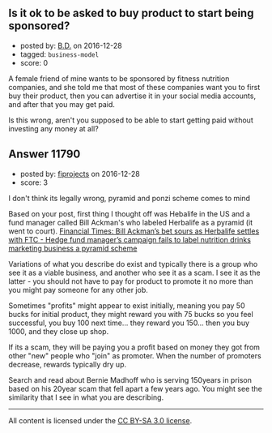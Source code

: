 ## Is it ok to be asked to buy product to start being sponsored?

- posted by: [B.D.](https://stackexchange.com/users/9931151/b-d) on 2016-12-28
- tagged: `business-model`
- score: 0

A female friend of mine wants to be sponsored by fitness nutrition companies, and she told me that most of these companies want you to first buy their product, then you can advertise it in your social media accounts, and after that you may get paid.


Is this wrong, aren't you supposed to be able to start getting paid without investing any money at all?


## Answer 11790

- posted by: [fiprojects](https://stackexchange.com/users/5370155/fiprojects) on 2016-12-28
- score: 3

<p>I don't think its legally wrong, pyramid and ponzi scheme comes to mind</p>

<p>Based on your post, first thing I thought off was Hebalife in the US and a fund manager called Bill Ackman's who labeled Herbalife as a pyramid (it went to court). <a href="https://www.ft.com/content/9c3ae610-4a8c-11e6-8d68-72e9211e86ab" rel="nofollow noreferrer" title="Bill Ackman’s bet sours as Herbalife settles with FTC  Hedge fund manager’s campaign fails to label nutrition drinks marketing business a pyramid scheme"> Financial Times: Bill Ackman’s bet sours as Herbalife settles with FTC - Hedge fund manager’s campaign fails to label nutrition drinks marketing business a pyramid scheme
</a></p>

<p>Variations of what you describe do exist and typically there is a group who see it as a viable business, and another who see it as a scam. I see it as the latter - you should not have to pay for product to promote it no more than you might pay someone for any other job. </p>

<p>Sometimes "profits" might appear to exist initially, meaning you pay 50 bucks for initial product, they might reward you with 75 bucks so you feel successful, you buy 100 next time... they reward you 150... then you buy 1000, and they close up shop.</p>

<p>If its a scam, they will be paying you a profit based on money they got from other "new" people who "join" as promoter. When the number of promoters decrease, rewards typically dry up.</p>

<p>Search and read about Bernie Madhoff who is serving 150years in prison based on his 20year scam that fell apart a few years ago. You might see the similarity that I see in what you are describing.</p>




---

All content is licensed under the [CC BY-SA 3.0 license](https://creativecommons.org/licenses/by-sa/3.0/).
